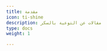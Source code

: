 ```yaml
---
title: مقدمة
icon: ti-shine
description: مقالات عن التوعية بالسكر
type: docs
weight: 1

---
```

